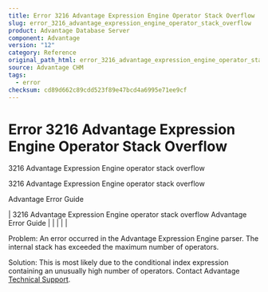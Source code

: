 ```yaml
---
title: Error 3216 Advantage Expression Engine Operator Stack Overflow
slug: error_3216_advantage_expression_engine_operator_stack_overflow
product: Advantage Database Server
component: Advantage
version: "12"
category: Reference
original_path_html: error_3216_advantage_expression_engine_operator_stack_overflow.htm
source: Advantage CHM
tags:
  - error
checksum: cd89d662c89cdd523f89e47bcd4a6995e71ee9cf
---
```


# Error 3216 Advantage Expression Engine Operator Stack Overflow

3216 Advantage Expression Engine operator stack overflow

3216 Advantage Expression Engine operator stack overflow

Advantage Error Guide

| 3216 Advantage Expression Engine operator stack overflow  Advantage Error Guide |  |  |  |  |

Problem: An error occurred in the Advantage Expression Engine parser. The internal stack has exceeded the maximum number of operators.

Solution: This is most likely due to the conditional index expression containing an unusually high number of operators. Contact Advantage [Technical Support](master_technical_support_u_s__and_canada.md).
